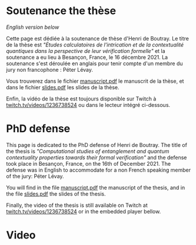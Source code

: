 # Soutenance the thèse
*English version below*

Cette page est dédiée à la soutenance de thèse d'Henri de Boutray. Le titre de la thèse est *"Études calculatoires de l’intrication et de la contextualité quantiques dans la perspective de leur vérification formelle"* et la soutenance a eu lieu à Besançon, France, le 16 décembre 2021. La soutenance s'est déroulée en anglais pour tenir compte d'un membre du jury non francophone : Péter Lévay.

Vous trouverez dans le fichier [manuscript.pdf](manuscript.pdf) le manuscrit de la thèse, et dans le fichier [slides.pdf](slides.pdf) les slides de la thèse.

Enfin, la vidéo de la thèse est toujours disponible sur Twitch à [twitch.tv/videos/1236738524](https://www.twitch.tv/videos/1236738524) ou dans le lecteur intégré ci-dessous.

# PhD defense

This page is dedicated to the PhD defense of Henri de Boutray. The title of the
thesis is *"Computational studies of entanglement and quantum contextuality
properties towards their formal verification"* and the defense took place in
Besançon, France, on the 16th of December 2021. The defense was in English to
accommodate for a non French speaking member of the jury: Péter Lévay.

You will find in the file [manuscript.pdf](manuscript.pdf) the manuscript of the
thesis, and in the file [slides.pdf](slides.pdf) the slides of the thesis.

Finally, the video of the thesis is still available on Twitch at 
[twitch.tv/videos/1236738524](https://www.twitch.tv/videos/1236738524) or in the
embedded player bellow.

# Video

<!-- Add a placeholder for the Twitch embed -->
<div id="twitch-embed"></div>

<!-- Load the Twitch embed script -->
<script src="https://player.twitch.tv/js/embed/v1.js"></script>

<!-- Create a Twitch.Player object. This will render within the placeholder div -->
<script type="text/javascript">
  new Twitch.Player("twitch-embed", {
    video: "1236738524",
    width: 100%,
    height: 380
  });
</script>
